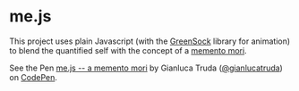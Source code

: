 # me.js

This project uses plain Javascript (with the [GreenSock](https://greensock.com/) library for animation) to blend the quantified self with the concept of a [memento mori](https://en.wikipedia.org/wiki/Memento_mori).

<!-- <img width="400px" src="example.gif"></img> -->

<p data-height="380" data-theme-id="0" data-slug-hash="EpKPOQ" data-default-tab="result" data-user="gianlucatruda" data-embed-version="2" data-pen-title="me.js -- a memento mori" class="codepen">See the Pen <a href="https://codepen.io/gianlucatruda/pen/EpKPOQ/">me.js -- a memento mori</a> by Gianluca Truda (<a href="https://codepen.io/gianlucatruda">@gianlucatruda</a>) on <a href="https://codepen.io">CodePen</a>.</p>
<script async src="https://static.codepen.io/assets/embed/ei.js"></script>
